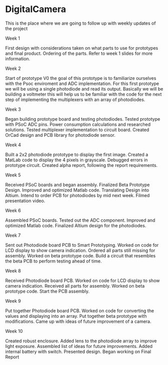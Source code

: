 # DigitalCamera
This is the place where we are going to follow up with weekly updates of the project

Week 1 

First design with considerations taken on what parts to use for prototypes and final product. Ordering of the parts. Refer to week 1 slides for more information.

Week 2 

Start of prototype V0 the goal of this prototype is to familiarize ourselves with the Psoc enviroment and ADC implementation. For this first prototype we will be using 
a single photodiode and read its output. Basically we will be building a voltmeter this will help us to be familiar with the code for the next step of implementing the
multiplexers with an array of photodiodes.

Week 3 

Began building prototype board and testing photodiodes. Tested prototype with PSoC ADC pins. Power consumption calculations and researched solutions. Tested multiplexer implementation to circuit board. Created OrCad design and PCB library for photodiode sensor.

Week 4

Built a 2x2 photodiode prototype to display the first image. Created a MatLab code to display the 4 pixels in grayscale. Debugged errors in prototype circuit. Created alpha report, following the report requirements.

Week 5

Received PSoC boards and began assembly. Finalized Beta Prototype Design. Improved and optimized Matlab code. Translating Design into Altium. Intend to order PCB for photodiodes by mid next week. Filmed presentation video.

Week 6

Assembled PSoC boards. Tested out the ADC component. Improved and optimized Matlab code. Finalized Altium design for the photodiodes.

Week 7

Sent out Photodiode board PCB to Smart Prototyping. Worked on code for LCD display to show camera indication. Ordered all parts still missing for assembly. Worked on beta prototype code. Build a circuit that resembles the beta PCB to perform testing ahead of time.

Week 8

Received Photodiode board PCB. Worked on code for LCD display to show camera indication. Received all parts for assembly. Worked on beta prototype code. Start the PCB assembly.

Week 9

Put together Photodiode board PCB. Worked on code for converting the values and displaying into an array. Put together beta prototype with modifications. Came up with ideas of future improvement of a camera.

Week 10

Created robust enclosure. Added lens to the photodiode array to improve light exposure. Assembled list of ideas for future improvements. Added internal battery with switch. Presented design. Began working on Final Report


